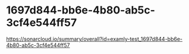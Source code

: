 # 1697d844-bb6e-4b80-ab5c-3cf4e544ff57
https://sonarcloud.io/summary/overall?id=examly-test_1697d844-bb6e-4b80-ab5c-3cf4e544ff57
